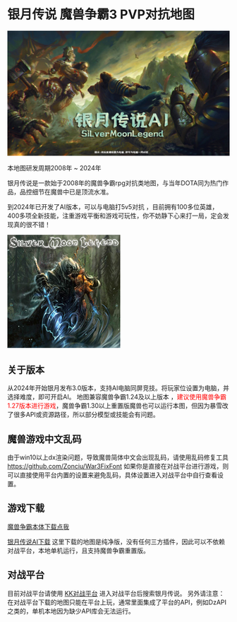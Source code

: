 # 银月传说 魔兽争霸3 PVP对抗地图
<img src="https://github.com/Moerj/SilverMoonLegend/blob/main/%E6%B8%B8%E6%88%8F%E8%BD%BD%E5%85%A5%E7%95%8C%E9%9D%A2.jpg?raw=true"/>

本地图研发周期2008年 ~ 2024年<br>

银月传说是一款始于2008年的魔兽争霸rpg对抗类地图，与当年DOTA同为热门作品，品控细节在魔兽中已是顶流水准。

到2024年已开发了AI版本，可以与电脑打5v5对抗 ，目前拥有100多位英雄，400多项全新技能，注重游戏平衡和游戏可玩性，你不妨静下心来打一局，定会发现真的很不错！

<img src="https://github.com/Moerj/SilverMoonLegend/blob/main/cover.jpg"/>

## 关于版本
从2024年开始银月发布3.0版本，支持AI电脑同屏竞技。将玩家位设置为电脑，并选择难度，即可开启AI。
地图兼容魔兽争霸1.24及以上版本 ，<span style="color:red">建议使用魔兽争霸1.27版本进行游戏</span>，魔兽争霸1.30以上重置版魔兽也可以运行本图，但因为暴雪改了很多API或资源路径，所以部分模型或技能会有问题。

## 魔兽游戏中文乱码
由于win10以上dx渲染问题，导致魔兽简体中文会出现乱码，请使用乱码修复工具 https://github.com/Zonciu/War3FixFont
如果你是直接在对战平台进行游戏，则可以直接使用平台内置的设置来避免乱码，具体设置进入对战平台中自行查看设置。

## 游戏下载

[魔兽争霸本体下载点我](https://pan.baidu.com/s/1ftK0M8-bmrmFojWF22hUGA?pwd=30tn)

[银月传说AI下载](https://github.com/Moerj/SilverMoonLegend/blob/main/Silver%20Moon%20Legend%20AI.w3x) 
这里下载的地图是纯净版，没有任何三方插件，因此可以不依赖对战平台，本地单机运行，且支持魔兽争霸重置版。

## 对战平台
目前对战平台请使用 <a href="https://www.reckfeng.com" target="_blank">KK对战平台</a> 进入对战平台后搜索银月传说。
另外请注意：在对战平台下载的地图只能在平台上玩，通常里面集成了平台的API，例如DzAPI之类的，单机本地因为缺少API库会无法运行。

